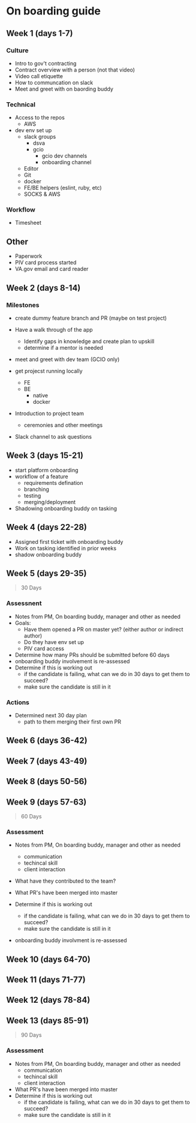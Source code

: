 
# On boarding guide

## Week 1 (days 1-7)

### Culture

- Intro to gov't contracting
- Contract overview with a person (not that video)
- Video call etiquette
- How to communcation on slack
- Meet and greet with on baording buddy

### Technical

- Access to the repos
  - AWS
- dev env set up
  - slack groups
    - dsva
    - gcio
      - gcio dev channels
      - onboarding channel
  - Editor
  - Git
  - docker
  - FE/BE helpers (eslint, ruby, etc)
  - SOCKS & AWS

### Workflow

- Timesheet

## Other

- Paperwork
- PIV card process started
- VA.gov email and card reader

## Week 2 (days 8-14)

### Milestones

- create dummy feature branch and PR (maybe  on  test project)
- Have a walk through of the app
  - Identify gaps in knowledge and create plan to upskill
  - determine if a mentor is needed
- meet and greet with dev team (GCIO only)
- get projecst running locally

  - FE
  - BE
    - native
    - docker
- Introduction to project team
  - ceremonies and other meetings
- Slack channel to ask questions

## Week 3 (days 15-21)

- start platform onboarding
- workflow of a feature
  - requirements defination
  - branching
  - testing
  - merging/deployment
- Shadowing onboarding buddy on tasking

## Week 4 (days 22-28)

- Assigned first ticket with onboarding buddy
- Work on tasking identified in prior weeks
- shadow onboarding buddy

## Week 5 (days 29-35)

> 30 Days

### Assessnent

- Notes from PM, On boarding buddy, manager and other as needed
- Goals:
  - Have them opened a PR on master yet? (either author or indirect author)
  - Do they have env set up
  - PIV card access
- Determine how many PRs should be submitted before 60 days
- onboarding buddy involvement is re-assessed
- Determine if this is working out
  - if the candidate is failing, what can we do in 30 days to get them to succeed?
  - make sure the candidate is still in it

### Actions

- Determined next 30 day plan
  - path to them merging their first own PR

## Week 6 (days 36-42)

## Week 7 (days 43-49)

## Week 8 (days 50-56)

## Week 9 (days 57-63)

> 60 Days

### Assessment

- Notes from PM, On boarding buddy, manager and other as needed
  - communication
  - techincal skill
  - client interaction
- What have they contributed to the team?
- What PR's have been merged into master

- Determine if this is working out
  - if the candidate is failing, what can we do in 30 days to get them to succeed?
  - make sure the candidate is still in it

- onboarding buddy involvment is re-assessed

## Week 10 (days 64-70)

## Week 11 (days 71-77)

## Week 12 (days 78-84)

## Week 13 (days 85-91)

> 90 Days

### Assessment

- Notes from PM, On boarding buddy, manager and other as needed
  - communication
  - techincal skill
  - client interaction
- What PR's have been merged into master
- Determine if this is working out
  - if the candidate is failing, what can we do in 30 days to get them to succeed?
  - make sure the candidate is still in it
